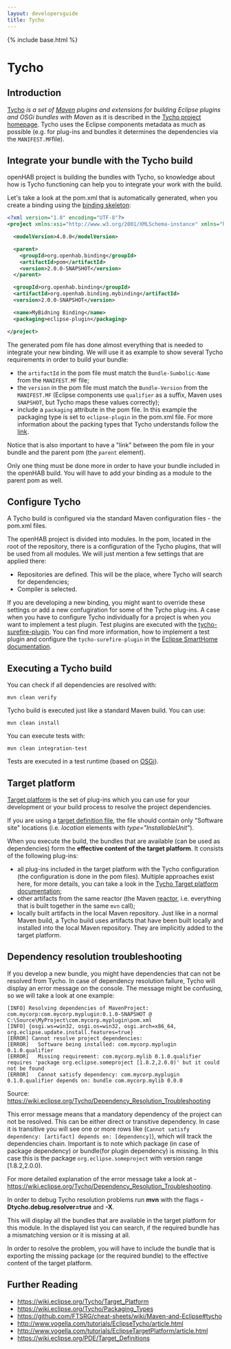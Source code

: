 ```yaml
---
layout: developersguide
title: Tycho
---
```


{% include base.html %}

Tycho
=====

Introduction
------------

[Tycho][Tycho] *is a set of [Maven][Maven] plugins and extensions for building Eclipse plugins and OSGi bundles with Maven* as it is described in the [Tycho project homepage][Tycho-home]. Tycho uses the Eclipse components metadata as much as possible (e.g. for plug-ins and bundles it determines the dependencies via the ```MANIFEST.MF```file).

Integrate your bundle with the Tycho build
------------------------------------------
openHAB project is building the bundles with Tycho, so knowledge about how is Tycho functioning can help you to integrate your work with the build.

Let's take a look at the pom.xml that is automatically generated, when you create a binding using the [binding skeleton](../development/bindings.html#creating-a-skeleton):

```xml
<?xml version="1.0" encoding="UTF-8"?>
<project xmlns:xsi="http://www.w3.org/2001/XMLSchema-instance" xmlns="http://maven.apache.org/POM/4.0.0" xsi:schemaLocation="http://maven.apache.org/POM/4.0.0 http://maven.apache.org/maven-v4_0_0.xsd">

  <modelVersion>4.0.0</modelVersion>

  <parent>
    <groupId>org.openhab.binding</groupId>
    <artifactId>pom</artifactId>
    <version>2.0.0-SNAPSHOT</version>
  </parent>

  <groupId>org.openhab.binding</groupId>
  <artifactId>org.openhab.binding.mybinding</artifactId>
  <version>2.0.0-SNAPSHOT</version>

  <name>MyBidning Binding</name>
  <packaging>eclipse-plugin</packaging>

</project>
```
The generated pom file has done almost everything that is needed to integrate your new binding. We will use it as example to show several Tycho requirements in order to build your bundle:

 - the `artifactId` in the pom file must match the `Bundle-Sumbolic-Name` from the `MANIFEST.MF` file;
 - the `version` in the pom file must match the `Bundle-Version` from the `MANIFEST.MF` (Eclipse components use `qualifier` as a suffix, Maven uses `SNAPSHOT`, but Tycho maps these values correctly);
 - include a `packaging` attribute in the pom file. In this example the packaging type is set to `eclipse-plugin` in the pom.xml file. For more information about the packing types that Tycho understands follow the [link](https://wiki.eclipse.org/Tycho/Packaging_Types).

Notice that is also important to have a "link" between the pom file in your bundle and the parent pom (the `parent` element). 

Only one thing must be done more in order to have your bundle included in the openHAB build. You will have to add your binding as a module to the parent pom as well.

Configure Tycho
---------------------------

A Tycho build is configured via the standard Maven configuration files - the pom.xml files. 

The openHAB project is divided into modules. In the pom, located in the root of the repository, there is a configuration of the Tycho plugins, that will be used from all modules. We will just mention a few settings that are applied there:
 
 - Repositories are defined. This will be the place, where Tycho will search for dependencies;
 - Compiler is selected.

If you are developing a new binding, you might want to override these settings or add a new confugiration for some of the Tycho plug-ins. A case when you have to configure Tycho individually for a project is when you want to implement a test plugin. Test plugins are executed with the [tycho-surefire-plugin](https://eclipse.org/tycho/sitedocs/tycho-surefire/tycho-surefire-plugin/test-mojo.html). You can find more information, how to implement a test plugin and configure the `tycho-surefire-plugin` in the [Eclipse SmartHome documentation](http://www.eclipse.org/smarthome/documentation/development/testing.html).

Executing a Tycho build
-----------------------

You can check if all dependencies are resolved with:

`mvn clean verify`

Tycho build is executed just like a standard Maven build. You can use:

`mvn clean install`

You can execute tests with:

`mvn clean integration-test`
 
Tests are executed in a test runtime (based on [OSGi](osgi.html)).

Target platform
----------------

[Target platform](targetplatform.html) is the set of plug-ins which you can use for your development or your build process to resolve the project dependencies.

If you are using a [target definition file](targetplatform.html#target-definition), the file should contain only "Software site" locations (i.e. *location* elements with *type="InstallableUnit"*).

When you execute the build, the bundles that are available (can be used as dependencies) form the **effective content of the target platform**. It consists of the following plug-ins:

- all plug-ins included in the target platform with the Tycho configuration (the configuration is done in the pom files). Multiple approaches exist here, for more details, you can take a look in the [Tycho Target platform documentation](https://wiki.eclipse.org/Tycho/Target_Platform#Which_approach_shall_I_use_for_the_target_platform_of_my_project.3F); 
- other artifacts from the same reactor (the Maven [reactor](https://maven.apache.org/guides/mini/guide-multiple-modules.html), i.e. everything that is built together in the same `mvn` call);
- locally built artifacts in the local Maven repository. Just like in a normal Maven build, a Tycho build uses artifacts that have been built locally and installed into the local Maven repository. They are implicitly added to the target platform.

Dependency resolution troubleshooting
-------------------------------------

If you develop a new bundle, you might have dependencies that can not be resolved from Tycho. In case of dependency resolution failure, Tycho will display an error message on the console. The message might be confusing, so we will take a look at one example:

```
[INFO] Resolving dependencies of MavenProject: com.mycorp:com.mycorp.myplugin:0.1.0-SNAPSHOT @ C:\Source\MyProject\com.mycorp.myplugin\pom.xml
[INFO] {osgi.ws=win32, osgi.os=win32, osgi.arch=x86_64, org.eclipse.update.install.features=true}
[ERROR] Cannot resolve project dependencies:
[ERROR]   Software being installed: com.mycorp.myplugin 0.1.0.qualifier
[ERROR]   Missing requirement: com.mycorp.mylib 0.1.0.qualifier requires 'package org.eclipse.someproject [1.8.2,2.0.0)' but it could not be found
[ERROR]   Cannot satisfy dependency: com.mycorp.myplugin 0.1.0.qualifier depends on: bundle com.mycorp.mylib 0.0.0
```
Source: <https://wiki.eclipse.org/Tycho/Dependency_Resolution_Troubleshooting>

This error message means that a mandatory dependency of the project can not be resolved. This can be either direct or transitive dependency. In case it is transitive you will see one or more rows like (`Cannot satisfy dependency: [artifact] depends on: [dependency]`), which will track the dependencies chain. Important is to note which package (in case of package dependency) or bundle(for plugin dependency) is missing. In this case this is the package `org.eclipse.someproject` with version range [1.8.2,2.0.0).

For more detailed explanation of the error message take a look at - <https://wiki.eclipse.org/Tycho/Dependency_Resolution_Troubleshooting>.

In order to debug Tycho resolution problems run **mvn** with the flags
**-Dtycho.debug.resolver=true** and **-X**.

This will display all the bundles that are available in the target platform for this module. In the displayed list you can search, if the required bundle has a mismatching version or it is missing at all. 

In order to resolve the problem, you will have to include the bundle that is exporting the missing package (or the required bundle) to the effective content of the target platform.

Further Reading
----------
- <https://wiki.eclipse.org/Tycho/Target_Platform>
- <https://wiki.eclipse.org/Tycho/Packaging_Types>
- <https://github.com/FTSRG/cheat-sheets/wiki/Maven-and-Eclipse#tycho>
- <http://www.vogella.com/tutorials/EclipseTycho/article.html>
- <http://www.vogella.com/tutorials/EclipseTargetPlatform/article.html>
- <https://wiki.eclipse.org/PDE/Target_Definitions>  

[target-platform]: http://help.eclipse.org/mars/index.jsp?topic=%2Forg.eclipse.pde.doc.user%2Fconcepts%2Ftarget.htm
[Tycho]: https://eclipse.org/tycho/sitedocs/index.html
[Maven]: https://maven.apache.org/
[Tycho-home]: https://eclipse.org/tycho/